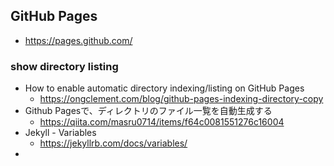 ## GitHub Pages
- https://pages.github.com/

### show directory listing
- How to enable automatic directory indexing/listing on GitHub Pages
  - https://ongclement.com/blog/github-pages-indexing-directory-copy
- Github Pagesで、ディレクトリのファイル一覧を自動生成する
  - https://qiita.com/masru0714/items/f64c0081551276c16004
- Jekyll - Variables
  - https://jekyllrb.com/docs/variables/
- 
